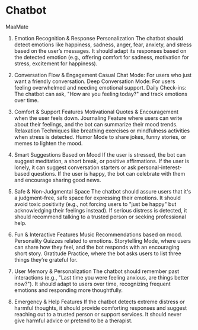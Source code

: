 # Chatbot
MaaMate

1. Emotion Recognition & Response Personalization
The chatbot should detect emotions like happiness, sadness, anger, fear, anxiety, and stress based on the user’s messages.
It should adapt its responses based on the detected emotion (e.g., offering comfort for sadness, motivation for stress, excitement for happiness).

2. Conversation Flow & Engagement
Casual Chat Mode: For users who just want a friendly conversation.
Deep Conversation Mode: For users feeling overwhelmed and needing emotional support.
Daily Check-ins: The chatbot can ask, "How are you feeling today?" and track emotions over time.

3. Comfort & Support Features
Motivational Quotes & Encouragement when the user feels down.
Journaling Feature where users can write about their feelings, and the bot can summarize their mood trends.
Relaxation Techniques like breathing exercises or mindfulness activities when stress is detected.
Humor Mode to share jokes, funny stories, or memes to lighten the mood.

4. Smart Suggestions Based on Mood
If the user is stressed, the bot can suggest meditation, a short break, or positive affirmations.
If the user is lonely, it can suggest conversation starters or ask personal-interest-based questions.
If the user is happy, the bot can celebrate with them and encourage sharing good news.

5. Safe & Non-Judgmental Space
The chatbot should assure users that it's a judgment-free, safe space for expressing their emotions.
It should avoid toxic positivity (e.g., not forcing users to "just be happy" but acknowledging their feelings instead).
If serious distress is detected, it should recommend talking to a trusted person or seeking professional help.

6. Fun & Interactive Features
Music Recommendations based on mood.
Personality Quizzes related to emotions.
Storytelling Mode, where users can share how they feel, and the bot responds with an encouraging short story.
Gratitude Practice, where the bot asks users to list three things they’re grateful for.

7. User Memory & Personalization
The chatbot should remember past interactions (e.g., "Last time you were feeling anxious, are things better now?").
It should adapt to users over time, recognizing frequent emotions and responding more thoughtfully.

7. Emergency & Help Features
If the chatbot detects extreme distress or harmful thoughts, it should provide comforting responses and suggest reaching out to a trusted person or support services.
It should never give harmful advice or pretend to be a therapist.

